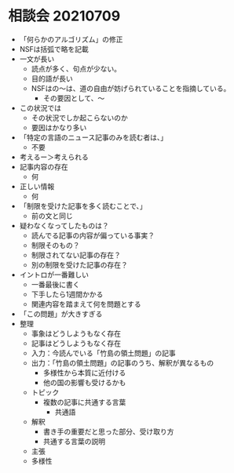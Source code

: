 <!-- tex script for md -->
<script type="text/javascript" async src="https://cdnjs.cloudflare.com/ajax/libs/mathjax/2.7.7/MathJax.js?config=TeX-MML-AM_CHTML">
</script>
<script type="text/x-mathjax-config">
 MathJax.Hub.Config({
 tex2jax: {
 inlineMath: [['$', '$'] ],
 displayMath: [ ['$$','$$'], ["\\[","\\]"] ]
 }
 });
</script>

# 相談会 20210709
- 「何らかのアルゴリズム」の修正
- NSFは括弧で略を記載
- 一文が長い
    - 読点が多く、句点が少ない。
    - 目的語が長い
    - NSFはの～は、道の自由が妨げられていることを指摘している。
        - その要因として、～
- この状況では
    - その状況でしか起こらないのか
    - 要因はかなり多い
- 「特定の言語のニュース記事のみを読む者は、」
    - 不要
- 考えるー＞考えられる
- 記事内容の存在
    - 何
- 正しい情報
    - 何
- 「制限を受けた記事を多く読むことで、」
    - 前の文と同じ
- 疑わなくなってしたものは？
    - 読んでる記事の内容が偏っている事実？
    - 制限そのもの？
    - 制限されてない記事の存在？
    - 別の制限を受けた記事の存在？
- イントロが一番難しい
    - 一番最後に書く
    - 下手したら1週間かかる
    - 関連内容を踏まえて何を問題とする
- 「この問題」が大きすぎる
- 整理
    - 事象はどうしようもなく存在
    - 記事はどうしようもなく存在
    - 入力：今読んでいる「竹島の領土問題」の記事
    - 出力：「竹島の領土問題」の記事のうち、解釈が異なるもの
        - 多様性から本質に近付ける
        - 他の国の影響も受けるかも
    - トピック
        - 複数の記事に共通する言葉
            - 共通語
    - 解釈
        - 書き手の重要だと思った部分、受け取り方
        - 共通する言葉の説明
    - 主張
    - 多様性
